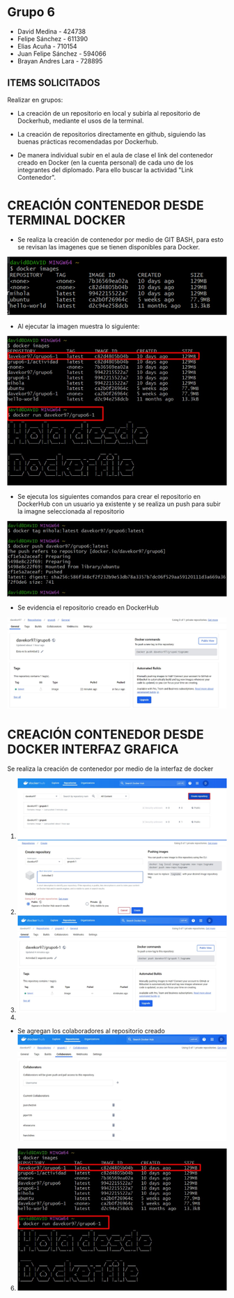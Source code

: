 # Grupo 6

- David Medina - 424738
- Felipe Sánchez - 611390
- Elias Acuña - 710154
- Juan Felipe Sánchez - 594066
- Brayan Andres Lara - 728895

## ITEMS SOLICITADOS

Realizar en grupos:

- La creación de un repositorio en local y subirla al repositorio de Dockerhub, mediante el usos de la terminal.

- La creación de repositorios directamente en github, siguiendo las buenas prácticas recomendadas por Dockerhub.

-  De manera individual subir en el aula de clase el link del contenedor creado en Docker (en la cuenta personal) de cada uno de los integrantes del diplomado. Para ello buscar la actividad "Link Contenedor".



# CREACIÓN CONTENEDOR DESDE TERMINAL DOCKER

* Se realiza la creación de contenedor por medio de GIT BASH, para esto se revisan las imagenes que se tienen disponibles para Docker.

![Imagen_1](https://github.com/jaiderospina/DEVSECOPS2024/blob/8c4ad2655d1b4d6572fc4cd117378355253a3edf/TAREA_2/GRUPO_6/Imagenes/Imagen1.jpg)

* Al ejecutar la imagen muestra lo siguiente:
<p align="center">
  <img src="https://github.com/jaiderospina/DEVSECOPS2024/blob/main/TAREA_2/GRUPO_6/Imagenes/Interfaz_5.jpg"
 >
</p>

* Se ejecuta los siguientes comandos para crear el repositorio en DockerHub con un usuario ya existente y se realiza un push para subir la imagne seleccionada al repositorio
<p align="center">
  <img src="https://github.com/jaiderospina/DEVSECOPS2024/blob/main/TAREA_2/GRUPO_6/Imagenes/Creacion_terminal.jpg"
 >
</p>

* Se evidencia el repositorio creado en DockerHub
<p align="center">
  <img src="https://github.com/jaiderospina/DEVSECOPS2024/blob/main/TAREA_2/GRUPO_6/Imagenes/Resultado_terminal.jpg"
 >
</p>


# CREACIÓN CONTENEDOR DESDE DOCKER INTERFAZ GRAFICA

Se realiza la creación de contenedor por medio de la interfaz de docker

1. ![Interfaz_1](https://github.com/jaiderospina/DEVSECOPS2024/blob/main/TAREA_2/GRUPO_6/Imagenes/Interfaz_1.jpg)
2. ![Interfaz_2](https://github.com/jaiderospina/DEVSECOPS2024/blob/main/TAREA_2/GRUPO_6/Imagenes/Interfaz_2.jpg)
3. ![Interfaz_3](https://github.com/jaiderospina/DEVSECOPS2024/blob/main/TAREA_2/GRUPO_6/Imagenes/Interfaz_3.jpg)
4.
* Se agregan los colaboradores al repositorio creado
  ![Interfaz_4](https://github.com/jaiderospina/DEVSECOPS2024/blob/main/TAREA_2/GRUPO_6/Imagenes/Interfaz_4.jpg)
6. ![Interfaz_5](https://github.com/jaiderospina/DEVSECOPS2024/blob/main/TAREA_2/GRUPO_6/Imagenes/Interfaz_5.jpg)



